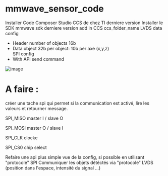 # mmwave_sensor_code
Installer Code Composer Studio CCS de chez TI derniere version
Installer le SDK mmwave sdk derniere version 
add in CCS ccs_folder_name
LVDS data config
-	Header number of objects 16b
-	Data object 32b per object: 10b per axe (x,y,z)  
SPI config
-	With API send command 

![image](https://user-images.githubusercontent.com/76617468/141648617-c2b370f7-d95a-4824-9aab-1934e385c6ba.png)

# A faire :
créer une tache spi qui permet si la communication est activé, lire les valeurs et retourner message.

SPI_MISO master I / slave O 

SPI_MOSI master O / slave I 

SPI_CLK clocke

SPI_CS0 chip select


Refaire une api plus simple vue de la config, si possible en utilisant "protocole" SPI 
Communiquer les objets détéctés via "protocole" LVDS (position dans l'espace, intensité du signal ...) 

